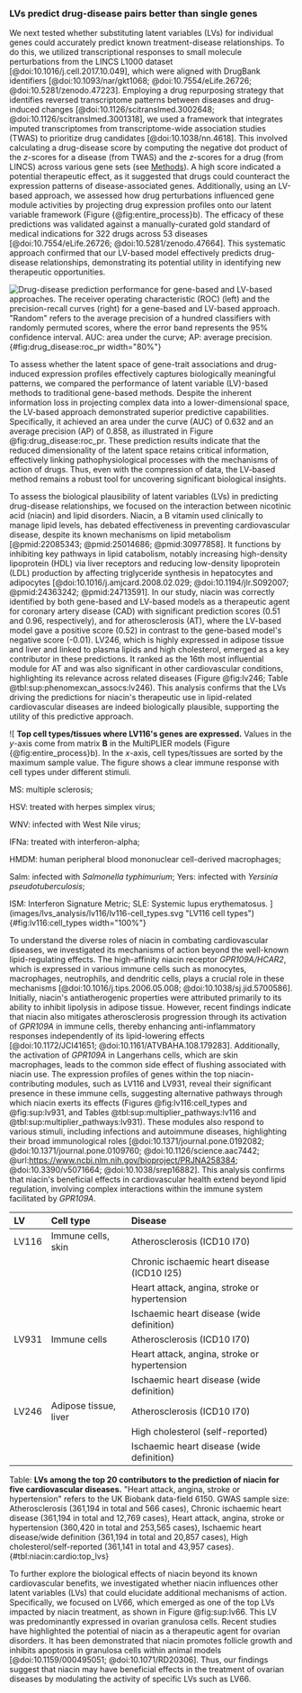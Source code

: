 ### LVs predict drug-disease pairs better than single genes

We next tested whether substituting latent variables (LVs) for individual genes could accurately predict known treatment-disease relationships.
To do this, we utilized transcriptional responses to small molecule perturbations from the LINCS L1000 dataset [@doi:10.1016/j.cell.2017.10.049], which were aligned with DrugBank identifiers [@doi:10.1093/nar/gkt1068; @doi:10.7554/eLife.26726; @doi:10.5281/zenodo.47223].
Employing a drug repurposing strategy that identifies reversed transcriptome patterns between diseases and drug-induced changes [@doi:10.1126/scitranslmed.3002648; @doi:10.1126/scitranslmed.3001318], we used a framework that integrates imputed transcriptomes from transcriptome-wide association studies (TWAS) to prioritize drug candidates [@doi:10.1038/nn.4618].
This involved calculating a drug-disease score by computing the negative dot product of the $z$-scores for a disease (from TWAS) and the $z$-scores for a drug (from LINCS) across various gene sets (see [Methods](#sec:methods:drug)).
A high score indicated a potential therapeutic effect, as it suggested that drugs could counteract the expression patterns of disease-associated genes.
Additionally, using an LV-based approach, we assessed how drug perturbations influenced gene module activities by projecting drug expression profiles onto our latent variable framework (Figure {@fig:entire_process}b).
The efficacy of these predictions was validated against a manually-curated gold standard of medical indications for 322 drugs across 53 diseases [@doi:10.7554/eLife.26726; @doi:10.5281/zenodo.47664].
This systematic approach confirmed that our LV-based model effectively predicts drug-disease relationships, demonstrating its potential utility in identifying new therapeutic opportunities.


![
**Drug-disease prediction performance for gene-based and LV-based approaches.**
The receiver operating characteristic (ROC) (left) and the precision-recall curves (right) for a gene-based and LV-based approach.
"Random" refers to the average precision of a hundred classifiers with randomly permuted scores, where the error band represents the 95% confidence interval.
AUC: area under the curve; AP: average precision.
](images/drug_disease_prediction/roc_pr_curves.svg "ROC-PR curves for drug-disease prediction"){#fig:drug_disease:roc_pr width="80%"}


To assess whether the latent space of gene-trait associations and drug-induced expression profiles effectively captures biologically meaningful patterns, we compared the performance of latent variable (LV)-based methods to traditional gene-based methods.
Despite the inherent information loss in projecting complex data into a lower-dimensional space, the LV-based approach demonstrated superior predictive capabilities.
Specifically, it achieved an area under the curve (AUC) of 0.632 and an average precision (AP) of 0.858, as illustrated in Figure @fig:drug_disease:roc_pr.
These prediction results indicate that the reduced dimensionality of the latent space retains critical information, effectively linking pathophysiological processes with the mechanisms of action of drugs.
Thus, even with the compression of data, the LV-based method remains a robust tool for uncovering significant biological insights.


To assess the biological plausibility of latent variables (LVs) in predicting drug-disease relationships, we focused on the interaction between nicotinic acid (niacin) and lipid disorders.
Niacin, a B vitamin used clinically to manage lipid levels, has debated effectiveness in preventing cardiovascular disease, despite its known mechanisms on lipid metabolism [@pmid:22085343; @pmid:25014686; @pmid:30977858].
It functions by inhibiting key pathways in lipid catabolism, notably increasing high-density lipoprotein (HDL) via liver receptors and reducing low-density lipoprotein (LDL) production by affecting triglyceride synthesis in hepatocytes and adipocytes [@doi:10.1016/j.amjcard.2008.02.029; @doi:10.1194/jlr.S092007; @pmid:24363242; @pmid:24713591].
In our study, niacin was correctly identified by both gene-based and LV-based models as a therapeutic agent for coronary artery disease (CAD) with significant prediction scores (0.51 and 0.96, respectively), and for atherosclerosis (AT), where the LV-based model gave a positive score (0.52) in contrast to the gene-based model's negative score (-0.01).
LV246, which is highly expressed in adipose tissue and liver and linked to plasma lipids and high cholesterol, emerged as a key contributor in these predictions.
It ranked as the 16th most influential module for AT and was also significant in other cardiovascular conditions, highlighting its relevance across related diseases (Figure @fig:lv246; Table @tbl:sup:phenomexcan_assocs:lv246).
This analysis confirms that the LVs driving the predictions for niacin's therapeutic use in lipid-related cardiovascular diseases are indeed biologically plausible, supporting the utility of this predictive approach.

![
**Top cell types/tissues where LV116's genes are expressed.**
Values in the $y$-axis come from matrix $\mathbf{B}$ in the MultiPLIER models (Figure {@fig:entire_process}b).
In the $x$-axis, cell types/tissues are sorted by the maximum sample value.
The figure shows a clear immune response with cell types under different stimuli.
<!-- https://trace.ncbi.nlm.nih.gov/Traces/sra/?study=SRP045500 -->
MS: multiple sclerosis;
<!-- https://trace.ncbi.nlm.nih.gov/Traces/sra/?study=SRP045569 -->
<!-- PBMCs: peripheral blood mononuclear cells; -->
HSV: treated with herpes simplex virus;
<!-- https://trace.ncbi.nlm.nih.gov/Traces/sra/?study=SRP015670 -->
WNV: infected with West Nile virus;
<!-- https://trace.ncbi.nlm.nih.gov/Traces/sra/?study=SRP062958 -->
IFNa: treated with interferon-alpha;
<!-- https://trace.ncbi.nlm.nih.gov/Traces/sra/?study=SRP039361 -->
HMDM: human peripheral blood mononuclear cell-derived macrophages;
<!-- IPSDM: human induced pluripotent stem cell-derived macrophages; -->
<!-- https://trace.ncbi.nlm.nih.gov/Traces/sra/?study=SRP056733 -->
Salm: infected with *Salmonella typhimurium*;
Yers: infected with *Yersinia pseudotuberculosis*;
<!-- https://trace.ncbi.nlm.nih.gov/Traces/sra/?study=SRP062966 -->
ISM: Interferon Signature Metric;
SLE: Systemic lupus erythematosus.
](images/lvs_analysis/lv116/lv116-cell_types.svg "LV116 cell types"){#fig:lv116:cell_types width="100%"}



To understand the diverse roles of niacin in combating cardiovascular diseases, we investigated its mechanisms of action beyond the well-known lipid-regulating effects.
The high-affinity niacin receptor *GPR109A/HCAR2*, which is expressed in various immune cells such as monocytes, macrophages, neutrophils, and dendritic cells, plays a crucial role in these mechanisms [@doi:10.1016/j.tips.2006.05.008; @doi:10.1038/sj.jid.5700586].
Initially, niacin's antiatherogenic properties were attributed primarily to its ability to inhibit lipolysis in adipose tissue.
However, recent findings indicate that niacin also mitigates atherosclerosis progression through its activation of *GPR109A* in immune cells, thereby enhancing anti-inflammatory responses independently of its lipid-lowering effects [@doi:10.1172/JCI41651; @doi:10.1161/ATVBAHA.108.179283].
Additionally, the activation of *GPR109A* in Langerhans cells, which are skin macrophages, leads to the common side effect of flushing associated with niacin use.
The expression profiles of genes within the top niacin-contributing modules, such as LV116 and LV931, reveal their significant presence in these immune cells, suggesting alternative pathways through which niacin exerts its effects (Figures @fig:lv116:cell_types and @fig:sup:lv931, and Tables @tbl:sup:multiplier_pathways:lv116 and @tbl:sup:multiplier_pathways:lv931).
These modules also respond to various stimuli, including infections and autoimmune diseases, highlighting their broad immunological roles [@doi:10.1371/journal.pone.0192082; @doi:10.1371/journal.pone.0109760; @doi:10.1126/science.aac7442; @url:https://www.ncbi.nlm.nih.gov/bioproject/PRJNA258384; @doi:10.3390/v5071664; @doi:10.1038/srep16882].
This analysis confirms that niacin's beneficial effects in cardiovascular health extend beyond lipid regulation, involving complex interactions within the immune system facilitated by *GPR109A*.


<!-- niacin:cardiovascular:top_lvs:start DISABLE NOW, BUT HAS TO BE ADDED THE "end" version just below to update table -->
| LV    | Cell type             | Disease                                      |
|:------|:----------------------|:---------------------------------------------|
| LV116 | Immune cells, skin    | Atherosclerosis (ICD10 I70)                  |
|       |                       | Chronic ischaemic heart disease (ICD10 I25)  |
|       |                       | Heart attack, angina, stroke or hypertension |
|       |                       | Ischaemic heart disease (wide definition)    |
| LV931 | Immune cells          | Atherosclerosis (ICD10 I70)                  |
|       |                       | Heart attack, angina, stroke or hypertension |
|       |                       | Ischaemic heart disease (wide definition)    |
| LV246 | Adipose tissue, liver | Atherosclerosis (ICD10 I70)                  |
|       |                       | High cholesterol (self-reported)             |
|       |                       | Ischaemic heart disease (wide definition)    |

Table: **LVs among the top 20 contributors to the prediction of niacin for five cardiovascular diseases.** "Heart attack, angina, stroke or hypertension" refers to the UK Biobank data-field 6150. GWAS sample size: Atherosclerosis (361,194 in total and 566 cases), Chronic ischaemic heart disease (361,194 in total and 12,769 cases), Heart attack, angina, stroke or hypertension (360,420 in total and 253,565 cases), Ischaemic heart disease/wide definition (361,194 in total and 20,857 cases), High cholesterol/self-reported (361,141 in total and 43,957 cases).  {#tbl:niacin:cardio:top_lvs}


To further explore the biological effects of niacin beyond its known cardiovascular benefits, we investigated whether niacin influences other latent variables (LVs) that could elucidate additional mechanisms of action.
Specifically, we focused on LV66, which emerged as one of the top LVs impacted by niacin treatment, as shown in Figure @fig:sup:lv66.
This LV was predominantly expressed in ovarian granulosa cells.
Recent studies have highlighted the potential of niacin as a therapeutic agent for ovarian disorders.
It has been demonstrated that niacin promotes follicle growth and inhibits apoptosis in granulosa cells within animal models [@doi:10.1159/000495051; @doi:10.1071/RD20306].
Thus, our findings suggest that niacin may have beneficial effects in the treatment of ovarian diseases by modulating the activity of specific LVs such as LV66.
